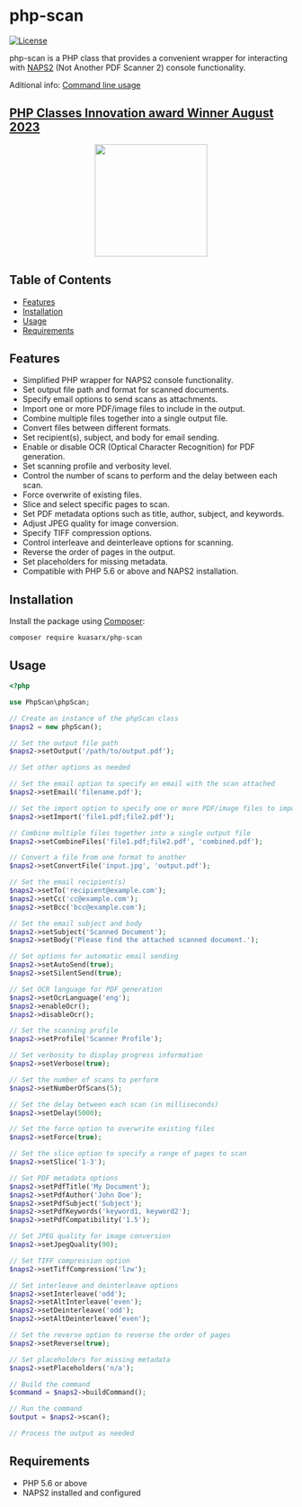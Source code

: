 # php-scan
[![License](https://img.shields.io/badge/license-MIT-blue.svg)](https://github.com/kuasarx/php-scan/blob/main/LICENSE)

php-scan is a PHP class that provides a convenient wrapper for interacting with [NAPS2](https://www.naps2.com/) (Not Another PDF Scanner 2) console functionality.

Aditional info: [Command line usage](https://www.naps2.com/doc/command-line)

  
## [PHP Classes Innovation award Winner August 2023](https://www.phpclasses.org/browse/author/1482245.html)
<p align="center">

 <img width="200px" src="https://github.com/kuasarx/php-scan/assets/34275535/866802dd-1ac6-4f98-9d31-e907b3df6e8c" />  

</p>


## Table of Contents

- [Features](#features)
- [Installation](#installation)
- [Usage](#usage)
- [Requirements](#requirements)

## Features

- Simplified PHP wrapper for NAPS2 console functionality.
- Set output file path and format for scanned documents.
- Specify email options to send scans as attachments.
- Import one or more PDF/image files to include in the output.
- Combine multiple files together into a single output file.
- Convert files between different formats.
- Set recipient(s), subject, and body for email sending.
- Enable or disable OCR (Optical Character Recognition) for PDF generation.
- Set scanning profile and verbosity level.
- Control the number of scans to perform and the delay between each scan.
- Force overwrite of existing files.
- Slice and select specific pages to scan.
- Set PDF metadata options such as title, author, subject, and keywords.
- Adjust JPEG quality for image conversion.
- Specify TIFF compression options.
- Control interleave and deinterleave options for scanning.
- Reverse the order of pages in the output.
- Set placeholders for missing metadata.
- Compatible with PHP 5.6 or above and NAPS2 installation.

## Installation

Install the package using [Composer](https://getcomposer.org/):

```shell
composer require kuasarx/php-scan
```
## Usage
```php
<?php

use PhpScan\phpScan;

// Create an instance of the phpScan class
$naps2 = new phpScan();

// Set the output file path
$naps2->setOutput('/path/to/output.pdf');

// Set other options as needed

// Set the email option to specify an email with the scan attached
$naps2->setEmail('filename.pdf');

// Set the import option to specify one or more PDF/image files to import
$naps2->setImport('file1.pdf;file2.pdf');

// Combine multiple files together into a single output file
$naps2->setCombineFiles('file1.pdf;file2.pdf', 'combined.pdf');

// Convert a file from one format to another
$naps2->setConvertFile('input.jpg', 'output.pdf');

// Set the email recipient(s)
$naps2->setTo('recipient@example.com');
$naps2->setCc('cc@example.com');
$naps2->setBcc('bcc@example.com');

// Set the email subject and body
$naps2->setSubject('Scanned Document');
$naps2->setBody('Please find the attached scanned document.');

// Set options for automatic email sending
$naps2->setAutoSend(true);
$naps2->setSilentSend(true);

// Set OCR language for PDF generation
$naps2->setOcrLanguage('eng');
$naps2->enableOcr();
$naps2->disableOcr();

// Set the scanning profile
$naps2->setProfile('Scanner Profile');

// Set verbosity to display progress information
$naps2->setVerbose(true);

// Set the number of scans to perform
$naps2->setNumberOfScans(5);

// Set the delay between each scan (in milliseconds)
$naps2->setDelay(5000);

// Set the force option to overwrite existing files
$naps2->setForce(true);

// Set the slice option to specify a range of pages to scan
$naps2->setSlice('1-3');

// Set PDF metadata options
$naps2->setPdfTitle('My Document');
$naps2->setPdfAuthor('John Doe');
$naps2->setPdfSubject('Subject');
$naps2->setPdfKeywords('keyword1, keyword2');
$naps2->setPdfCompatibility('1.5');

// Set JPEG quality for image conversion
$naps2->setJpegQuality(90);

// Set TIFF compression option
$naps2->setTiffCompression('lzw');

// Set interleave and deinterleave options
$naps2->setInterleave('odd');
$naps2->setAltInterleave('even');
$naps2->setDeinterleave('odd');
$naps2->setAltDeinterleave('even');

// Set the reverse option to reverse the order of pages
$naps2->setReverse(true);

// Set placeholders for missing metadata
$naps2->setPlaceholders('n/a');

// Build the command
$command = $naps2->buildCommand();

// Run the command
$output = $naps2->scan();

// Process the output as needed
```
## Requirements
- PHP 5.6 or above
- NAPS2 installed and configured

  
